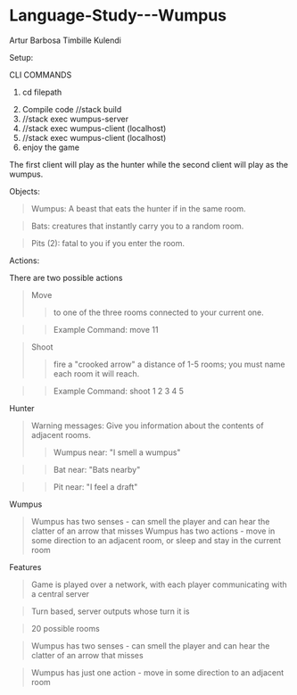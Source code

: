 # Language-Study---Wumpus
Artur Barbosa
Timbille Kulendi

Setup:

CLI COMMANDS
1) cd filepath
2. Compile code //stack build
3. //stack exec wumpus-server
4. //stack exec wumpus-client (localhost)
5. //stack exec wumpus-client (localhost)
6. enjoy the game

The first client will play as the hunter while the second client will play as the wumpus. 

Objects:

>Wumpus: A beast that eats the hunter if in the same room.

>Bats: creatures that instantly carry you to a random room.

>Pits (2): fatal to you if you enter the room.

Actions:

There are two possible actions

>Move
>>to one of the three rooms connected to your current one.

>>Example Command: move 11

>Shoot
>>fire a "crooked arrow" a distance of 1-5 rooms; you must name each room it will reach.

>>Example Command: shoot 1 2 3 4 5


Hunter                        

>Warning messages: Give you information about the contents of adjacent rooms.
>>Wumpus near: "I smell a wumpus"

>>Bat near: "Bats nearby"

>>Pit near: "I feel a draft"

Wumpus

>Wumpus has two senses - can smell the player and can hear the clatter of an arrow that misses
>Wumpus has two actions - move in some direction to an adjacent room, or sleep and stay in the current room


Features

>Game is played over a network, with each player communicating with a central server

>Turn based, server outputs whose turn it is

>20 possible rooms

>Wumpus has two senses - can smell the player and can hear the clatter of an arrow that misses

>Wumpus has just one action - move in some direction to an adjacent room


